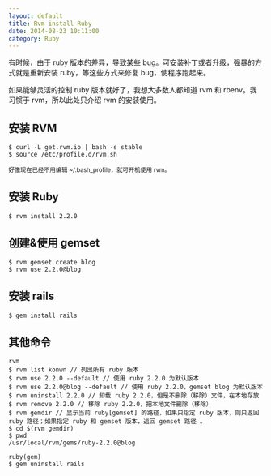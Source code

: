 ```yaml
---
layout: default
title: Rvm install Ruby
date: 2014-08-23 10:11:00
category: Ruby
---
```


有时候，由于 ruby 版本的差异，导致某些 bug。可安装补丁或者升级，强暴的方式就是重新安装 ruby，等这些方式来修复 bug，使程序跑起来。

如果能够灵活的控制 ruby 版本就好了，我想大多数人都知道 rvm 和 rbenv。我习惯于 rvm，所以此处只介绍 rvm 的安装使用。

## 安装 RVM

```
$ curl -L get.rvm.io | bash -s stable
$ source /etc/profile.d/rvm.sh
```

<small>好像现在已经不用编辑 ~/.bash_profile，就可开机使用 rvm。</small>

## 安装 Ruby

```
$ rvm install 2.2.0
```

## 创建&使用 gemset

```
$ rvm gemset create blog
$ rvm use 2.2.0@blog
```

## 安装 rails

```
$ gem install rails
```

## 其他命令

```
rvm
$ rvm list konwn // 列出所有 ruby 版本
$ rvm use 2.2.0 --default // 使用 ruby 2.2.0 为默认版本
$ rvm use 2.2.0@blog --default // 使用 ruby 2.2.0，gemset blog 为默认版本
$ rvm uninstall 2.2.0 // 卸载 ruby 2.2.0，但是不删除（移除）文件，在本地存放
$ rvm remove 2.2.0 // 移除 ruby 2.2.0，把本地文件删除（移除）
$ rvm gemdir // 显示当前 ruby[gemset] 的路径，如果只指定 ruby 版本，则只返回 ruby 路径；如果指定 ruby 和 gemset 版本，返回 gemset 路径 。
$ cd $(rvm gemdir)
$ pwd
/usr/local/rvm/gems/ruby-2.2.0@blog

ruby(gem)
$ gem uninstall rails

```

